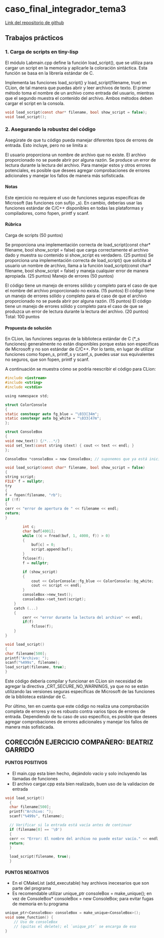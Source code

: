 # caso_final_integrador_tema3

[Link del repositorio de github](https://github.com/flavi13/caso_final_integrador_tema3)

## Trabajos prácticos

### 1. Carga de scripts en tiny-lisp
   El módulo Labmain.cpp define la función load_script(), que se utiliza para cargar un script en la memoria y aplicarle la coloración sintáctica. Esta función se basa en la librería estándar de C.

Implementa las funciones load_script() y load_script(filename, true) en CLion, de tal manera que puedas abrir y leer archivos de texto. El primer método toma el nombre de un archivo como entrada del usuario, mientras que el segundo muestra el contenido del archivo. Ambos métodos deben cargar el script en la consola.
````c
void load_script(const char* filename, bool show_script = false);
void load_script();
````

### 2. Asegurando la robustez del código
Asegúrate de que tu código pueda manejar diferentes tipos de errores de entrada. Esto incluye, pero no se limita a:

El usuario proporciona un nombre de archivo que no existe.
El archivo proporcionado no se puede abrir por alguna razón.
Se produce un error de lectura durante la lectura del archivo.
Para manejar estos y otros errores potenciales, es posible que desees agregar comprobaciones de errores adicionales y manejar los fallos de manera más sofisticada.

#### Notas
Este ejercicio no requiere el uso de funciones seguras específicas de Microsoft (las funciones con sufijo _s). En cambio, deberías usar las funciones estándar de C/C++ disponibles en todas las plataformas y compiladores, como fopen, printf y scanf.


#### Rúbrica
Carga de scripts (50 puntos)

Se proporciona una implementación correcta de load_script(const char* filename, bool show_script = false) que carga correctamente el archivo dado y muestra su contenido si show_script es verdadero. (25 puntos)
Se proporciona una implementación correcta de load_script() que solicita al usuario un nombre de archivo, llama a la función load_script(const char* filename, bool show_script = false) y maneja cualquier error de manera apropiada. (25 puntos)
Manejo de errores (50 puntos)

El código tiene un manejo de errores sólido y completo para el caso de que el nombre del archivo proporcionado no exista. (15 puntos)
El código tiene un manejo de errores sólido y completo para el caso de que el archivo proporcionado no se pueda abrir por alguna razón. (15 puntos)
El código tiene un manejo de errores sólido y completo para el caso de que se produzca un error de lectura durante la lectura del archivo. (20 puntos)
Total: 100 puntos

#### Propuesta de solución
En CLion, las funciones seguras de la biblioteca estándar de C (*_s funciones) generalmente no están disponibles porque estas son específicas de Microsoft y no son estándar de C/C++. Por lo tanto, en lugar de utilizar funciones como fopen_s, printf_s y scanf_s, puedes usar sus equivalentes no seguros, que son fopen, printf y scanf.

A continuación se muestra cómo se podría reescribir el código para CLion:
````c
#include <iostream>
#include <string>
#include <cstdio>

using namespace std;

struct ColorConsole
{
static constexpr auto fg_blue = "\033[34m";
static constexpr auto bg_white = "\033[47m";
};

struct ConsoleBox
{
void new_text() {/*...*/}
void set_text(const string &text) { cout << text << endl; }
};

ConsoleBox *consoleBox = new ConsoleBox; // suponemos que ya está inicializado

void load_script(const char* filename, bool show_script = false)
{
string script;
FILE* f = nullptr;
try
{
f = fopen(filename, "rb");
if (!f)
{
cerr << "error de apertura de " << filename << endl;
return;
}

        int c;
        char buf[4001];
        while ((c = fread(buf, 1, 4000, f)) > 0)
        {
            buf[c] = 0;
            script.append(buf);
        }
        fclose(f);
        f = nullptr;

        if (show_script)
        {
            cout << ColorConsole::fg_blue << ColorConsole::bg_white;
            cout << script << endl;
        }
        consoleBox->new_text();
        consoleBox->set_text(script);
    }
    catch (...)
    {
        cerr << "error durante la lectura del archivo" << endl;
        if(f)
            fclose(f);
    }
}

void load_script()
{
char filename[500];
printf("Archivo: ");
scanf("%499s", filename);
load_script(filename, true);
}
````
Este código debería compilar y funcionar en CLion sin necesidad de agregar la directiva _CRT_SECURE_NO_WARNINGS, ya que no se están utilizando las versiones seguras específicas de Microsoft de las funciones de la biblioteca estándar de C.

Por último, ten en cuenta que este código no realiza una comprobación completa de errores y no es robusto contra varios tipos de errores de entrada. Dependiendo de tu caso de uso específico, es posible que desees agregar comprobaciones de errores adicionales y manejar los fallos de manera más sofisticada.

## CORECCIÓN EJERCICIO COMPAÑERO: BEATRIZ GARRIDO

#### PUNTOS POSITIVOS
- El main.cpp esta bien hecho, dejándolo vacio y solo incluyendo las llamadas de funciones
- El archivo cargar.cpp esta bien realizado, buen uso de la validacion de entrada
````c++
void load_script()
  {
  char filename[500];
  printf("Archivo: ");
  scanf("%499s", filename);

  // Verificar si la entrada está vacía antes de continuar
  if (filename[0] == '\0')
  {
  cerr << "Error: El nombre del archivo no puede estar vacío." << endl;
  return;
  }

  load_script(filename, true);
  }
````
#### PUNTOS NEGATIVOS
- En el CMakeList (add_executable) hay archivos inecesarios que son parte del programa
- Es recomendable utilizar unique_ptr<ConsoleBox> consoleBox = make_unique<ConsoleBox>(); en vez de ConsoleBox* consoleBox = new ConsoleBox; para evitar fugas de memoria en tu programa 
````c++
unique_ptr<ConsoleBox> consoleBox = make_unique<ConsoleBox>();
void some_function() {
    // Uso de consoleBox
    // (quitas el delete); el `unique_ptr` se encarga de eso
}
````

